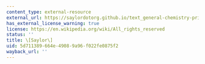 ```yaml
---
content_type: external-resource
external_url: https://saylordotorg.github.io/text_general-chemistry-principles-patterns-and-applications-v1.0/s18-01-factors-that-affect-reaction-r.html
has_external_license_warning: true
license: https://en.wikipedia.org/wiki/All_rights_reserved
status: ''
title: \[Saylor\]
uid: 5d711389-664e-4908-9a96-f022fe0875f2
wayback_url: ''
---
```

